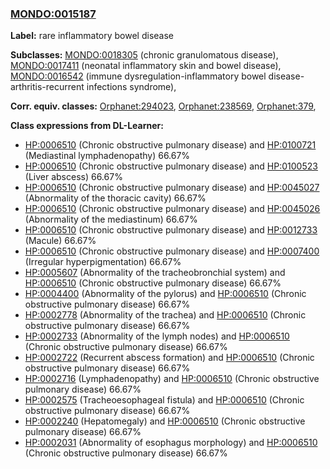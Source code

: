 
### [MONDO:0015187](http://purl.obolibrary.org/obo/MONDO_0015187)
**Label:** rare inflammatory bowel disease

**Subclasses:** [MONDO:0018305](http://purl.obolibrary.org/obo/MONDO_0018305) (chronic granulomatous disease), [MONDO:0017411](http://purl.obolibrary.org/obo/MONDO_0017411) (neonatal inflammatory skin and bowel disease), [MONDO:0016542](http://purl.obolibrary.org/obo/MONDO_0016542) (immune dysregulation-inflammatory bowel disease-arthritis-recurrent infections syndrome), 

**Corr. equiv. classes:** [Orphanet:294023](http://www.orpha.net/ORDO/Orphanet_294023), [Orphanet:238569](http://www.orpha.net/ORDO/Orphanet_238569), [Orphanet:379](http://www.orpha.net/ORDO/Orphanet_379), 

**Class expressions from DL-Learner:**

- [HP:0006510](http://purl.obolibrary.org/obo/HP_0006510) (Chronic obstructive pulmonary disease) and [HP:0100721](http://purl.obolibrary.org/obo/HP_0100721) (Mediastinal lymphadenopathy) 66.67%
- [HP:0006510](http://purl.obolibrary.org/obo/HP_0006510) (Chronic obstructive pulmonary disease) and [HP:0100523](http://purl.obolibrary.org/obo/HP_0100523) (Liver abscess) 66.67%
- [HP:0006510](http://purl.obolibrary.org/obo/HP_0006510) (Chronic obstructive pulmonary disease) and [HP:0045027](http://purl.obolibrary.org/obo/HP_0045027) (Abnormality of the thoracic cavity) 66.67%
- [HP:0006510](http://purl.obolibrary.org/obo/HP_0006510) (Chronic obstructive pulmonary disease) and [HP:0045026](http://purl.obolibrary.org/obo/HP_0045026) (Abnormality of the mediastinum) 66.67%
- [HP:0006510](http://purl.obolibrary.org/obo/HP_0006510) (Chronic obstructive pulmonary disease) and [HP:0012733](http://purl.obolibrary.org/obo/HP_0012733) (Macule) 66.67%
- [HP:0006510](http://purl.obolibrary.org/obo/HP_0006510) (Chronic obstructive pulmonary disease) and [HP:0007400](http://purl.obolibrary.org/obo/HP_0007400) (Irregular hyperpigmentation) 66.67%
- [HP:0005607](http://purl.obolibrary.org/obo/HP_0005607) (Abnormality of the tracheobronchial system) and [HP:0006510](http://purl.obolibrary.org/obo/HP_0006510) (Chronic obstructive pulmonary disease) 66.67%
- [HP:0004400](http://purl.obolibrary.org/obo/HP_0004400) (Abnormality of the pylorus) and [HP:0006510](http://purl.obolibrary.org/obo/HP_0006510) (Chronic obstructive pulmonary disease) 66.67%
- [HP:0002778](http://purl.obolibrary.org/obo/HP_0002778) (Abnormality of the trachea) and [HP:0006510](http://purl.obolibrary.org/obo/HP_0006510) (Chronic obstructive pulmonary disease) 66.67%
- [HP:0002733](http://purl.obolibrary.org/obo/HP_0002733) (Abnormality of the lymph nodes) and [HP:0006510](http://purl.obolibrary.org/obo/HP_0006510) (Chronic obstructive pulmonary disease) 66.67%
- [HP:0002722](http://purl.obolibrary.org/obo/HP_0002722) (Recurrent abscess formation) and [HP:0006510](http://purl.obolibrary.org/obo/HP_0006510) (Chronic obstructive pulmonary disease) 66.67%
- [HP:0002716](http://purl.obolibrary.org/obo/HP_0002716) (Lymphadenopathy) and [HP:0006510](http://purl.obolibrary.org/obo/HP_0006510) (Chronic obstructive pulmonary disease) 66.67%
- [HP:0002575](http://purl.obolibrary.org/obo/HP_0002575) (Tracheoesophageal fistula) and [HP:0006510](http://purl.obolibrary.org/obo/HP_0006510) (Chronic obstructive pulmonary disease) 66.67%
- [HP:0002240](http://purl.obolibrary.org/obo/HP_0002240) (Hepatomegaly) and [HP:0006510](http://purl.obolibrary.org/obo/HP_0006510) (Chronic obstructive pulmonary disease) 66.67%
- [HP:0002031](http://purl.obolibrary.org/obo/HP_0002031) (Abnormality of esophagus morphology) and [HP:0006510](http://purl.obolibrary.org/obo/HP_0006510) (Chronic obstructive pulmonary disease) 66.67%


